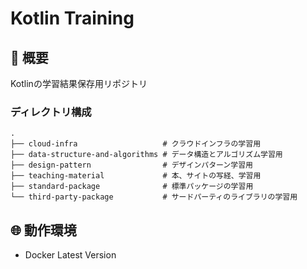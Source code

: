 # Kotlin Training

## 📌 概要
Kotlinの学習結果保存用リポジトリ

### ディレクトリ構成

```
.
├── cloud-infra                   # クラウドインフラの学習用
├── data-structure-and-algorithms # データ構造とアルゴリズム学習用
├── design-pattern                # デザインパターン学習用
├── teaching-material             # 本、サイトの写経、学習用
├── standard-package              # 標準パッケージの学習用
└── third-party-package           # サードパーティのライブラリの学習用
```

## 🌐 動作環境
* Docker Latest Version
